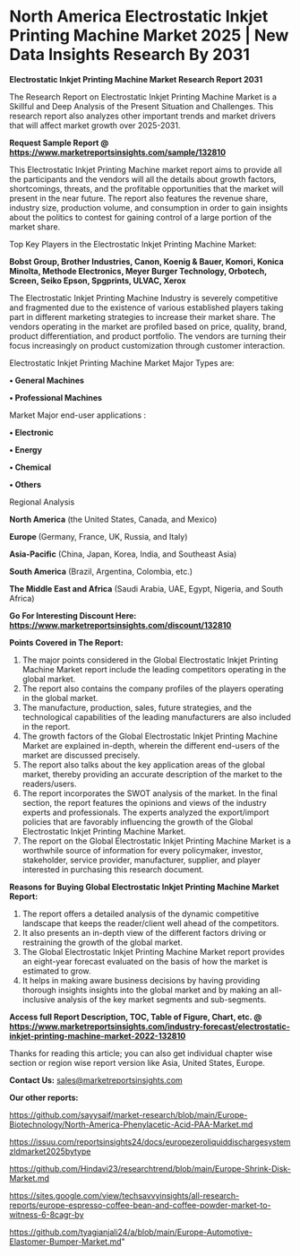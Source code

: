 # North America Electrostatic Inkjet Printing Machine Market 2025 | New Data Insights Research By 2031

<strong>Electrostatic Inkjet Printing Machine Market Research Report 2031</strong>

The Research Report on Electrostatic Inkjet Printing Machine Market is a Skillful and Deep Analysis of the Present Situation and Challenges. This research report also analyzes other important trends and market drivers that will affect market growth over 2025-2031.

<strong>Request Sample Report @ <a href=https://www.marketreportsinsights.com/sample/132810>https://www.marketreportsinsights.com/sample/132810</a></strong>

This Electrostatic Inkjet Printing Machine market report aims to provide all the participants and the vendors will all the details about growth factors, shortcomings, threats, and the profitable opportunities that the market will present in the near future. The report also features the revenue share, industry size, production volume, and consumption in order to gain insights about the politics to contest for gaining control of a large portion of the market share.

Top Key Players in the Electrostatic Inkjet Printing Machine Market:

<strong>Bobst Group, Brother Industries, Canon, Koenig & Bauer, Komori, Konica Minolta, Methode Electronics, Meyer Burger Technology, Orbotech, Screen, Seiko Epson, Spgprints, ULVAC, Xerox</strong>

The Electrostatic Inkjet Printing Machine Industry is severely competitive and fragmented due to the existence of various established players taking part in different marketing strategies to increase their market share. The vendors operating in the market are profiled based on price, quality, brand, product differentiation, and product portfolio. The vendors are turning their focus increasingly on product customization through customer interaction.

Electrostatic Inkjet Printing Machine Market Major Types are:

<strong>• General Machines

• Professional Machines</strong>

Market Major end-user applications :

<strong>• Electronic

• Energy

• Chemical

• Others</strong>

Regional Analysis

</u><strong><b>North America</b></strong> (the United States, Canada, and Mexico)

<strong><b>Europe </b></strong>(Germany, France, UK, Russia, and Italy)

<strong><b>Asia-Pacific</b></strong> (China, Japan, Korea, India, and Southeast Asia)

<strong><b>South America</b></strong> (Brazil, Argentina, Colombia, etc.)

<strong><b>The Middle East and Africa</b></strong> (Saudi Arabia, UAE, Egypt, Nigeria, and South Africa)

<strong>Go For Interesting Discount Here: <a href=https://www.marketreportsinsights.com/discount/132810>https://www.marketreportsinsights.com/discount/132810</a></strong>

<strong>Points Covered in The Report:</strong>
<ol>
  <li>The major points considered in the Global Electrostatic Inkjet Printing Machine Market report include the leading competitors operating in the global market.</li>
  <li>The report also contains the company profiles of the players operating in the global market.</li>
  <li>The manufacture, production, sales, future strategies, and the technological capabilities of the leading manufacturers are also included in the report.</li>
  <li>The growth factors of the Global Electrostatic Inkjet Printing Machine Market are explained in-depth, wherein the different end-users of the market are discussed precisely.</li>
  <li>The report also talks about the key application areas of the global market, thereby providing an accurate description of the market to the readers/users.</li>
  <li>The report incorporates the SWOT analysis of the market. In the final section, the report features the opinions and views of the industry experts and professionals. The experts analyzed the export/import policies that are favorably influencing the growth of the Global Electrostatic Inkjet Printing Machine Market.</li>
  <li>The report on the Global Electrostatic Inkjet Printing Machine Market is a worthwhile source of information for every policymaker, investor, stakeholder, service provider, manufacturer, supplier, and player interested in purchasing this research document.</li>
</ol>
<strong>Reasons for Buying Global Electrostatic Inkjet Printing Machine Market Report:</strong>

<ol>
  <li>The report offers a detailed analysis of the dynamic competitive landscape that keeps the reader/client well ahead of the competitors.</li>
  <li>It also presents an in-depth view of the different factors driving or restraining the growth of the global market.</li>
  <li>The Global Electrostatic Inkjet Printing Machine Market report provides an eight-year forecast evaluated on the basis of how the market is estimated to grow.</li>
  <li>It helps in making aware business decisions by having providing thorough insights insights into the global market and by making an all-inclusive analysis of the key market segments and sub-segments.</li>
</ol>
<strong>Access full Report Description, TOC, Table of Figure, Chart, etc. @ <a href=https://www.marketreportsinsights.com/industry-forecast/electrostatic-inkjet-printing-machine-market-2022-132810>https://www.marketreportsinsights.com/industry-forecast/electrostatic-inkjet-printing-machine-market-2022-132810</a></strong>


Thanks for reading this article; you can also get individual chapter wise section or region wise report version like Asia, United States, Europe.

<strong>Contact Us:</strong>
sales@marketreportsinsights.com

<strong>Our other reports:</strong>

<a href=https://github.com/sayysaif/market-research/blob/main/Europe-Biotechnology/North-America-Phenylacetic-Acid-PAA-Market.md>https://github.com/sayysaif/market-research/blob/main/Europe-Biotechnology/North-America-Phenylacetic-Acid-PAA-Market.md</a>

<a href=https://issuu.com/reportsinsights24/docs/europezeroliquiddischargesystemzldmarket2025bytype>https://issuu.com/reportsinsights24/docs/europezeroliquiddischargesystemzldmarket2025bytype</a>

<a href=https://github.com/Hindavi23/researchtrend/blob/main/Europe-Shrink-Disk-Market.md>https://github.com/Hindavi23/researchtrend/blob/main/Europe-Shrink-Disk-Market.md</a>

<a href=https://sites.google.com/view/techsavvyinsights/all-research-reports/europe-espresso-coffee-bean-and-coffee-powder-market-to-witness-6-8cagr-by>https://sites.google.com/view/techsavvyinsights/all-research-reports/europe-espresso-coffee-bean-and-coffee-powder-market-to-witness-6-8cagr-by</a>

<a href=https://github.com/tyagianjali24/a/blob/main/Europe-Automotive-Elastomer-Bumper-Market.md>https://github.com/tyagianjali24/a/blob/main/Europe-Automotive-Elastomer-Bumper-Market.md</a>"
